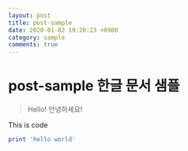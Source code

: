 ```yaml
---
layout: post
title: post-sample
date: 2020-01-02 19:20:23 +0900
category: sample
comments: true
---
```

# post-sample 한글 문서 샘플
> Hello!
> 안녕하세요!

This is code
```ruby
print 'hello world'
```